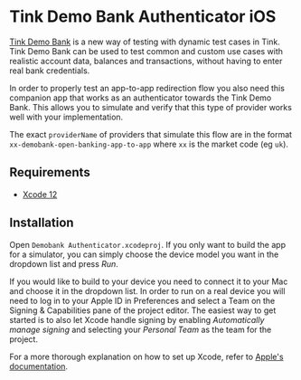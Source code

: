 # Tink Demo Bank Authenticator iOS
[Tink Demo Bank](https://docs.tink.com/resources/aggregation/test-providers) is a new way of testing with dynamic test cases in Tink. Tink Demo Bank can be used to test common and custom use cases with realistic account data, balances and transactions, without having to enter real bank credentials.

In order to properly test an app-to-app redirection flow you also need this companion app that works as an authenticator towards the Tink Demo Bank. This allows you to simulate and verify that this type of provider works well with your implementation. 

The exact `providerName` of providers that simulate this flow are in the format `xx-demobank-open-banking-app-to-app` where `xx` is the market code (eg `uk`). 

## Requirements 
- [Xcode 12](https://apps.apple.com/us/app/xcode/id497799835?mt=12)

## Installation

Open `Demobank Authenticator.xcodeproj`. If you only want to build the app for a simulator, you can simply choose the device model you want in the dropdown list and press _Run_. 

If you would like to build to your device you need to connect it to your Mac and choose it in the dropdown list. In order to run on a real device you will need to log in to your Apple ID in Preferences and select a Team on the Signing & Capabilities pane of the project editor. The easiest way to get started is to also let Xcode handle signing by enabling _Automatically manage signing_ and selecting your _Personal Team_ as the team for the project. 

For a more thorough explanation on how to set up Xcode, refer to [Apple's documentation](https://developer.apple.com/documentation/xcode/running_your_app_in_the_simulator_or_on_a_device). 
